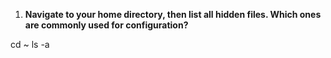 1. **Navigate to your home directory, then list all hidden files. Which ones are commonly used for configuration?**

cd ~
ls -a
